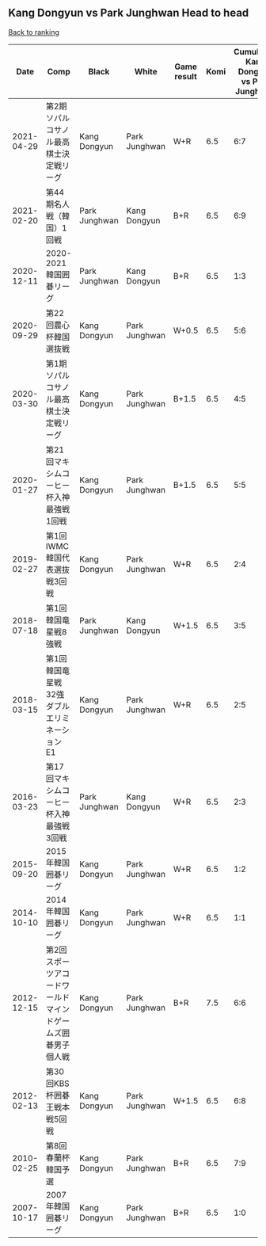 ## Kang Dongyun vs Park Junghwan Head to head

[Back to ranking](../../index.md)




| **Date** | **Comp** | **Black** | **White** | **Game result** | **Komi** | **Cumulative Kang Dongyun vs Park Junghwan** | **Kang Dongyun streak** | **Park Junghwan streak** | 
| --- | --- | --- | --- | --- | --- | --- | --- | --- |
| 2021-04-29 | 第2期ソパルコサノル最高棋士決定戦リーグ | Kang Dongyun | Park Junghwan | W+R | 6.5 | 6:7 | 0 | 1 | 
| 2021-02-20 | 第44期名人戦（韓国）1回戦 | Park Junghwan | Kang Dongyun | B+R | 6.5 | 6:9 | 0 | 3 | 
| 2020-12-11 | 2020-2021韓国囲碁リーグ | Park Junghwan | Kang Dongyun | B+R | 6.5 | 1:3 | 0 | 3 | 
| 2020-09-29 | 第22回農心杯韓国選抜戦 | Kang Dongyun | Park Junghwan | W+0.5 | 6.5 | 5:6 | 0 | 1 | 
| 2020-03-30 | 第1期ソパルコサノル最高棋士決定戦リーグ | Kang Dongyun | Park Junghwan | B+1.5 | 6.5 | 4:5 | 2 | 0 | 
| 2020-01-27 | 第21回マキシムコーヒー杯入神最強戦1回戦 | Kang Dongyun | Park Junghwan | B+1.5 | 6.5 | 5:5 | 3 | 0 | 
| 2019-02-27 | 第1回IWMC韓国代表選抜戦3回戦 | Kang Dongyun | Park Junghwan | W+R | 6.5 | 2:4 | 0 | 1 | 
| 2018-07-18 | 第1回韓国竜星戦8強戦 | Park Junghwan | Kang Dongyun | W+1.5 | 6.5 | 3:5 | 1 | 0 | 
| 2018-03-15 | 第1回韓国竜星戦32強ダブルエリミネーションE1 | Kang Dongyun | Park Junghwan | W+R | 6.5 | 2:5 | 0 | 2 | 
| 2016-03-23 | 第17回マキシムコーヒー杯入神最強戦3回戦 | Park Junghwan | Kang Dongyun | W+R | 6.5 | 2:3 | 1 | 0 | 
| 2015-09-20 | 2015年韓国囲碁リーグ | Kang Dongyun | Park Junghwan | W+R | 6.5 | 1:2 | 0 | 2 | 
| 2014-10-10 | 2014年韓国囲碁リーグ | Kang Dongyun | Park Junghwan | W+R | 6.5 | 1:1 | 0 | 1 | 
| 2012-12-15 | 第2回スポーツアコードワールドマインドゲームズ囲碁男子個人戦 | Kang Dongyun | Park Junghwan | B+R | 7.5 | 6:6 | 1 | 0 | 
| 2012-02-13 | 第30回KBS杯囲碁王戦本戦5回戦 | Kang Dongyun | Park Junghwan | W+1.5 | 6.5 | 6:8 | 0 | 2 | 
| 2010-02-25 | 第8回春蘭杯韓国予選 | Kang Dongyun | Park Junghwan | B+R | 6.5 | 7:9 | 1 | 0 | 
| 2007-10-17 | 2007年韓国囲碁リーグ | Kang Dongyun | Park Junghwan | B+R | 6.5 | 1:0 | 1 | 0 |




